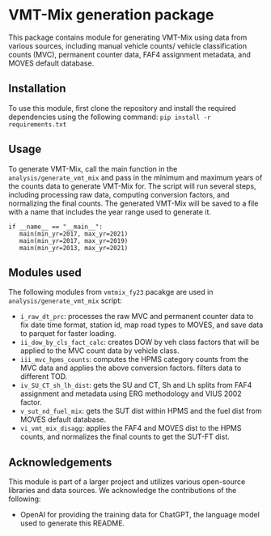 # VMT-Mix generation package
This package contains module for generating VMT-Mix using data from various sources, including manual vehicle counts/ vehicle classification counts (MVC), permanent counter data, FAF4 assignment metadata, and MOVES default database.
## Installation
To use this module, first clone the repository and install the required dependencies using the following command:
`pip install -r requirements.txt`
## Usage
To generate VMT-Mix, call the main function in the `analysis/generate_vmt_mix` and pass in the minimum and maximum years of the counts data to generate VMT-Mix for. The script will run several steps, including processing raw data, computing conversion factors, and normalizing the final counts. The generated VMT-Mix will be saved to a file with a name that includes the year range used to generate it.
 ```
if __name__ == "__main__":
    main(min_yr=2017, max_yr=2021)
    main(min_yr=2017, max_yr=2019)
    main(min_yr=2013, max_yr=2021)
```
## Modules used
The following modules from `vmtmix_fy23` pacakge are used in `analysis/generate_vmt_mix` script:

- `i_raw_dt_prc`: processes the raw MVC and permanent counter data to fix date time format, station id, map road types to MOVES, and save data to parquet for faster loading.
- `ii_dow_by_cls_fact_calc`: creates DOW by veh class factors that will be applied to the MVC count data by vehicle class.
- `iii_mvc_hpms_counts`: computes the HPMS category counts from the MVC data and applies the above conversion factors. filters data to different TOD.
- `iv_SU_CT_sh_lh_dist`: gets the SU and CT, Sh and Lh splits from FAF4 assignment and metadata using ERG methodology and VIUS 2002 factor.
- `v_sut_nd_fuel_mix`: gets the SUT dist within HPMS and the fuel dist from MOVES default database.
- `vi_vmt_mix_disagg`: applies the FAF4 and MOVES dist to the HPMS counts, and normalizes the final counts to get the SUT-FT dist.
## Acknowledgements
This module is part of a larger project and utilizes various open-source libraries and data sources. We acknowledge the contributions of the following:

- OpenAI for providing the training data for ChatGPT, the language model used to generate this README.